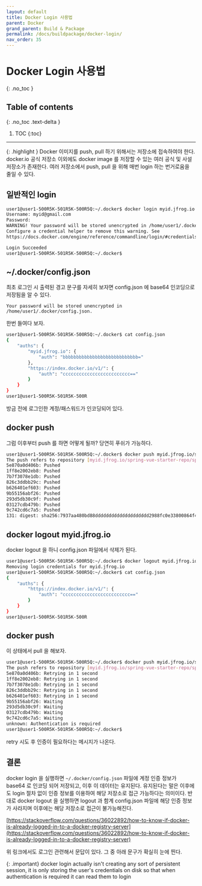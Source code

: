 ```yaml
---
layout: default
title: Docker Login 사용법
parent: Docker
grand_parent: Build & Package
permalink: /docs/buildpackage/docker-login/
nav_order: 35
---
```


# Docker Login 사용법
{: .no_toc }

## Table of contents
{: .no_toc .text-delta }

1. TOC
{:toc}



---

{: .highlight }
Docker 이미지를 push, pull 하기 위해서는 저장소에 접속하여야 한다. docker.io 공식 저장소 이외에도 docker image 를 저장할 수 있는 여러 공식 및 사설 저장소가 존재한다. 여러 저장소에서 push, pull 을 위해 매번 login 하는 번거로움을 줄일 수 있다.


## 일반적인 login 

```sh
user1@user1-500R5K-501R5K-500R5Q:~/.docker$ docker login myid.jfrog.io
Username: myid@gmail.com
Password: 
WARNING! Your password will be stored unencrypted in /home/user1/.docker/config.json.
Configure a credential helper to remove this warning. See
https://docs.docker.com/engine/reference/commandline/login/#credentials-store

Login Succeeded
user1@user1-500R5K-501R5K-500R5Q:~/.docker$ 
```

## ~/.docker/config.json

최초 로그인 시 출력된 경고 문구를 자세히 보자면 config.json 에 base64 인코딩으로 저장됨을 알 수 있다.

`Your password will be stored unencrypted in /home/user1/.docker/config.json.`

한번 들여다 보자.

```sh
user1@user1-500R5K-501R5K-500R5Q:~/.docker$ cat config.json 
{
	"auths": {
		"myid.jfrog.io": {
			"auth": "bbbbbbbbbbbbbbbbbbbbbbbbbbbb="
		},
		"https://index.docker.io/v1/": {
			"auth": "ccccccccccccccccccccccccc=="
		}
	}
}
user1@user1-500R5K-501R5K-500R
```

방금 전에 로그인한 계정/패스워드가 인코딩되어 있다.



## docker push

그럼 이후부터 push 를 하면 어떻게 될까? 당연히 푸쉬가 가능하다.

```sh
user1@user1-500R5K-501R5K-500R5Q:~/.docker$ docker push myid.jfrog.io/spring-vue-starter-repo/spring-vue-image:131
The push refers to repository [myid.jfrog.io/spring-vue-starter-repo/spring-vue-image]
5e870a0d406b: Pushed 
1ff8e2002eb8: Pushed 
7b7f3078e1db: Pushed 
826c3ddbb29c: Pushed 
b626401ef603: Pushed 
9b55156abf26: Pushed 
293d5db30c9f: Pushed 
03127cdb479b: Pushed 
9c742cd6c7a5: Pushed 
131: digest: sha256:7937aa480bd88dddddddddddddddddddd2988fc0e33800864f40a364 size: 2213
```

## docker logout myid.jfrog.io

docker logout 을 하니 config.json 파일에서 삭제가 된다.

```sh
user1@user1-500R5K-501R5K-500R5Q:~/.docker$ docker logout myid.jfrog.io
Removing login credentials for myid.jfrog.io
user1@user1-500R5K-501R5K-500R5Q:~/.docker$ cat config.json 
{
	"auths": {
		"https://index.docker.io/v1/": {
			"auth": "ccccccccccccccccccccccccc=="
		}
	}
}
user1@user1-500R5K-501R5K-500R
```

## docker push

이 상태에서 pull 을 해보자.

```sh
user1@user1-500R5K-501R5K-500R5Q:~/.docker$ docker push myid.jfrog.io/spring-vue-starter-repo/spring-vue-image:132
The push refers to repository [myid.jfrog.io/spring-vue-starter-repo/spring-vue-image]
5e870a0d406b: Retrying in 1 second 
1ff8e2002eb8: Retrying in 1 second 
7b7f3078e1db: Retrying in 1 second 
826c3ddbb29c: Retrying in 1 second 
b626401ef603: Retrying in 1 second 
9b55156abf26: Waiting 
293d5db30c9f: Waiting 
03127cdb479b: Waiting 
9c742cd6c7a5: Waiting 
unknown: Authentication is required
user1@user1-500R5K-501R5K-500R5Q:~/.docker$ 
```

retry 시도 후 인증이 필요하다는 메시지가 나온다.

## 결론

docker login 을 실행하면 `~/.docker/config.json` 파일에 계정 인증 정보가 base64 로 인코딩 되어 저장되고, 이후 이 데이터는 유지된다. 유지된다는 말은 이후에도 login 절차 없이 인증 정보를 이용하여 해당 저장소로 접근 가능하다는 의미이다. 반대로 docker logout 을 실행하면 logout 과 함계 config.json 파일에 해당 인증 정보가 사라지며 이후에는 해당 저장소로 접근이 불가능해진다.

[https://stackoverflow.com/questions/36022892/how-to-know-if-docker-is-already-logged-in-to-a-docker-registry-server](https://stackoverflow.com/questions/36022892/how-to-know-if-docker-is-already-logged-in-to-a-docker-registry-server)

위 링크에서도 로그인 관련해서 문답이 있다. 그 중 아래 문구가 확실히 눈에 띈다.

{: .important}
docker login actually isn't creating any sort of persistent session, it is only storing the user's credentials on disk so that when authentication is required it can read them to login





